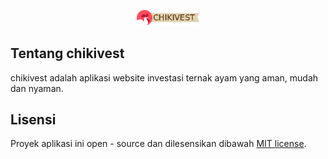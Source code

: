 <p align="center"><img src="public/images/logo.png" style="width: 100px"></p>



## Tentang chikivest

chikivest adalah aplikasi website investasi ternak ayam yang aman, mudah dan nyaman.

## Lisensi

Proyek aplikasi ini open - source dan dilesensikan dibawah [MIT license](https://opensource.org/licenses/MIT).
